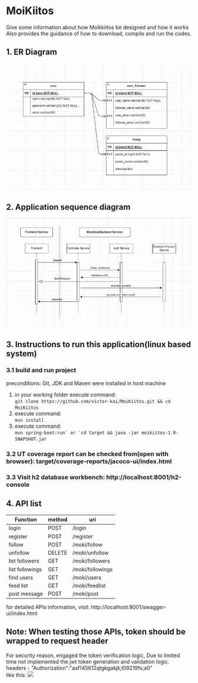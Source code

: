 # MoiKiitos

Give some information about how Moikkiitos be designed and how it works
Also provides the guidance of how to download, compile and run the codes.


## 1. ER Diagram
![](src/main/resources/img/er_img.png)

## 2. Application sequence diagram
![](src/main/resources/img/sequence.png)

## 3. Instructions to run this application(linux based system)
### 3.1 build and run project
preconditions: Git, JDK and Maven were installed in host machine
1. in your working folder execute command: <br>
```git clone https://github.com/victor-kai/MoiKiitos.git && cd MoiKiitos```
2. execute command:<br>
```mvn install```
3. execute command:<br>
```mvn spring-boot:run` or `cd target && java -jar moikiitos-1.0-SNAPSHOT.jar```

### 3.2 UT coverage report can be checked from(open with browser): target/coverage-reports/jacoco-ui/index.html

### 3.3 Visit h2 database workbench: http://localhost:8001/h2-console

## 4. API list
| Function        | method | uri              |
|-----------------|--------|------------------|
| login           | POST   | /login           |
| register        | POST   | /register        |
| follow          | POST   | /moki/follow     |
| unfollow        | DELETE | /moki/unfollow   |
| list followers  | GET    | /moki/followers  |
| list followings | GET    | /moki/followings |
| find users      | GET    | /moki/users      |
| feed list       | GET    | /moki/feedlist   |
| post message    | POST   | /moki/post       |

for detailed APIs information, visit: http://localhost:8001/swagger-ui/index.html 

## Note: When testing those APIs, token should be wrapped to request header
For security reason, engaged the token verification logic,
Due to limited time not implemented the jwt token generation and validation logic.<br>
headers - "Authorization":"asf145612qtgkgakjk;l09219fs;a0" <br>
like this: ![](src/main/resources/img/token_header_example.png)
